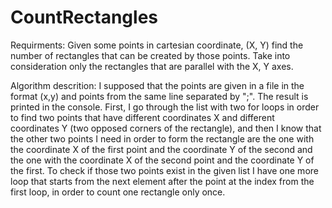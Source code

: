# CountRectangles

Requirments: 
Given some points in cartesian coordinate, (X, Y) find the number of rectangles that can be created 
by those points. Take into consideration only the rectangles that are parallel with the X, Y axes. 

Algorithm descrition:
I supposed that the points are given in a file in the format (x,y) and points from the same line separated by ";".
The result is printed in the console.
First, I go through the list with two for loops in order to find two points that have different coordinates X and different coordinates Y (two opposed corners of the rectangle), and then I know that the other two points I need in order to form the rectangle are the one with the coordinate X of the first point and the coordinate Y of the second and the one with the coordinate X of the second point and the coordinate Y of the first. To check if those two points exist in the given list I have one more loop that starts from the next element after the point at the index from the first loop, in order to count one rectangle only once.

